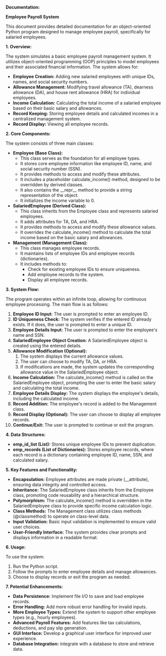 **Documentation:** 

**Employee Payroll System**

This document provides detailed documentation for an object-oriented Python program designed to manage employee payroll, specifically for salaried employees.

**1. Overview:**

The system simulates a basic employee payroll management system. It utilizes object-oriented programming (OOP) principles to model employees and their associated financial information. The system allows for:

- **Employee Creation:** Adding new salaried employees with unique IDs, names, and social security numbers.
- **Allowance Management:** Modifying travel allowance (TA), dearness allowance (DA), and house rent allowance (HRA) for individual employees.
- **Income Calculation:** Calculating the total income of a salaried employee based on their basic salary and allowances.
- **Record Keeping:** Storing employee details and calculated incomes in a centralized management system.
- **Record Display:** Viewing all employee records.

**2. Core Components:**

The system consists of three main classes:

- **Employee (Base Class):** 
  - This class serves as the foundation for all employee types.
  - It stores core employee information like employee ID, name, and social security number (SSN).
  - It provides methods to access and modify these attributes.
  - It includes a placeholder calculate\_income() method, designed to be overridden by derived classes.
  - It also contains the \_\_repr\_\_ method to provide a string representation of the object.
  - It initializes the income variable to 0.
- **SalariedEmployee (Derived Class):** 
  - This class inherits from the Employee class and represents salaried employees.
  - It adds attributes for TA, DA, and HRA.
  - It provides methods to access and modify these allowance values.
  - It overrides the calculate\_income() method to calculate the total income based on the basic salary and allowances.
- **Management (Management Class):** 
  - This class manages employee records.
  - It maintains lists of employee IDs and employee records (dictionaries).
  - It includes methods to: 
    - Check for existing employee IDs to ensure uniqueness.
    - Add employee records to the system.
    - Display all employee records.

**3. System Flow:**

The program operates within an infinite loop, allowing for continuous employee processing. The main flow is as follows:

1. **Employee ID Input:** The user is prompted to enter an employee ID.
1. **ID Uniqueness Check:** The system verifies if the entered ID already exists. If it does, the user is prompted to enter a unique ID.
1. **Employee Details Input:** The user is prompted to enter the employee's name and SSN.
1. **SalariedEmployee Object Creation:** A SalariedEmployee object is created using the entered details.
1. **Allowance Modification (Optional):** 
   1. The system displays the current allowance values.
   1. The user can choose to modify TA, DA, or HRA.
   1. If modifications are made, the system updates the corresponding allowance value in the SalariedEmployee object.
1. **Income Calculation:** The calculate\_income() method is called on the SalariedEmployee object, prompting the user to enter the basic salary and calculating the total income.
1. **Employee Details Display:** The system displays the employee's details, including the calculated income.
1. **Record Addition:** The employee's record is added to the Management class.
1. **Record Display (Optional):** The user can choose to display all employee records.
1. **Continue/Exit:** The user is prompted to continue or exit the program.

**4. Data Structures:**

- **emp\_id\_list (List):** Stores unique employee IDs to prevent duplication.
- **emp\_records (List of Dictionaries):** Stores employee records, where each record is a dictionary containing employee ID, name, SSN, and calculated salary.

**5. Key Features and Functionality:**

- **Encapsulation:** Employee attributes are made private (\_\_attribute), ensuring data integrity and controlled access.
- **Inheritance:** The SalariedEmployee class inherits from the Employee class, promoting code reusability and a hierarchical structure.
- **Polymorphism:** The calculate\_income() method is overridden in the SalariedEmployee class to provide specific income calculation logic.
- **Class Methods:** The Management class utilizes class methods (@classmethod) to operate on class-level data.
- **Input Validation:** Basic input validation is implemented to ensure valid user choices.
- **User-Friendly Interface:** The system provides clear prompts and displays information in a readable format.

**6. Usage:**

To use the system:

1. Run the Python script.
1. Follow the prompts to enter employee details and manage allowances.
1. Choose to display records or exit the program as needed.

**7. Potential Enhancements:**

- **Data Persistence:** Implement file I/O to save and load employee records.
- **Error Handling:** Add more robust error handling for invalid inputs.
- **More Employee Types:** Extend the system to support other employee types (e.g., hourly employees).
- **Advanced Payroll Features:** Add features like tax calculations, deductions, and pay slip generation.
- **GUI Interface:** Develop a graphical user interface for improved user experience.
- **Database Integration:** integrate with a database to store and retrieve data.


